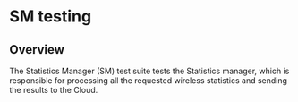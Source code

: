 # SM testing

## Overview

The Statistics Manager (SM) test suite tests the Statistics manager, which is responsible for processing all the
requested wireless statistics and sending the results to the Cloud.
